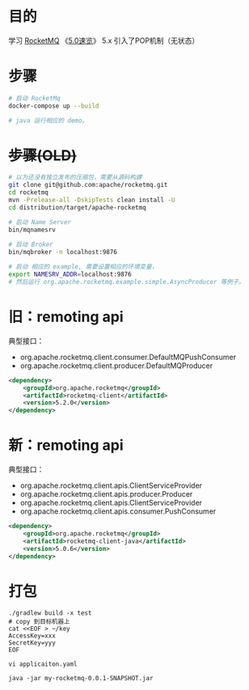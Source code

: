 

# 目的
学习 [RocketMQ](http://rocketmq.apache.org/)
《[5.0速览](https://rocketmq.apache.org/version/)》 5.x 引入了POP机制（无状态）

# 步骤

```bash
# 启动 RocketMq
docker-compose up --build

# java 运行相应的 demo。
```

# ~~步骤(OLD)~~

```bash
# 以为还没有独立发布的压缩包，需要从源码构建
git clone git@github.com:apache/rocketmq.git
cd rocketmq
mvn -Prelease-all -DskipTests clean install -U
cd distribution/target/apache-rocketmq

# 启动 Name Server
bin/mqnamesrv
 
# 启动 Broker 
bin/mqbroker -n localhost:9876

# 启动 相应的 example, 需要设置相应的环境变量， 
export NAMESRV_ADDR=localhost:9876
# 然后运行 org.apache.rocketmq.example.simple.AsyncProducer 等例子。
```

# 旧：remoting api 

典型接口：
- org.apache.rocketmq.client.consumer.DefaultMQPushConsumer
- org.apache.rocketmq.client.producer.DefaultMQProducer


```xml
<dependency>
    <groupId>org.apache.rocketmq</groupId>
    <artifactId>rocketmq-client</artifactId>
    <version>5.2.0</version>
</dependency>
```

# 新：remoting api 

典型接口：
- org.apache.rocketmq.client.apis.ClientServiceProvider
- org.apache.rocketmq.client.apis.producer.Producer
- org.apache.rocketmq.client.apis.ClientServiceProvider
- org.apache.rocketmq.client.apis.consumer.PushConsumer


```xml
<dependency>
    <groupId>org.apache.rocketmq</groupId>
    <artifactId>rocketmq-client-java</artifactId>
    <version>5.0.6</version>
</dependency>
```

# 打包

```shell
./gradlew build -x test
# copy 到目标机器上
cat <<EOF > ~/key
AccessKey=xxx
SecretKey=yyy
EOF

vi applicaiton.yaml

java -jar my-rocketmq-0.0.1-SNAPSHOT.jar



```

